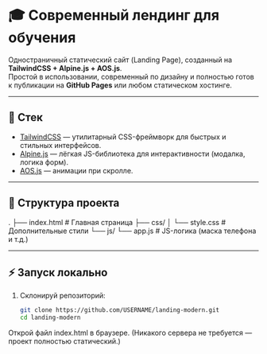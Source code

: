 # 🎓 Современный лендинг для обучения

Одностраничный статический сайт (Landing Page), созданный на **TailwindCSS + Alpine.js + AOS.js**.  
Простой в использовании, современный по дизайну и полностью готов к публикации на **GitHub Pages** или любом статическом хостинге.

---

## 🚀 Стек
- [TailwindCSS](https://tailwindcss.com/) — утилитарный CSS-фреймворк для быстрых и стильных интерфейсов.  
- [Alpine.js](https://alpinejs.dev/) — лёгкая JS-библиотека для интерактивности (модалка, логика форм).  
- [AOS.js](https://michalsnik.github.io/aos/) — анимации при скролле.  

---

## 📂 Структура проекта
.
├── index.html # Главная страница
├── css/
│ └── style.css # Дополнительные стили
└── js/
└── app.js # JS-логика (маска телефона и т.д.)

---

## ⚡ Запуск локально
1. Склонируй репозиторий:
   ```bash
   git clone https://github.com/USERNAME/landing-modern.git
   cd landing-modern
Открой файл index.html в браузере.
(Никакого сервера не требуется — проект полностью статический.)
